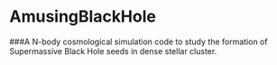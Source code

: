 # AmusingBlackHole

###A N-body cosmological simulation code to study the formation of Supermassive Black Hole seeds in dense stellar cluster.
